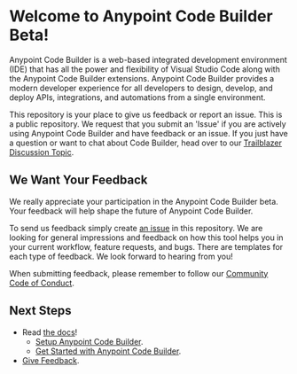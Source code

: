 # Welcome to Anypoint Code Builder Beta!

Anypoint Code Builder is a web-based integrated development environment (IDE) that has all the power and flexibility of Visual Studio Code along with the Anypoint Code Builder extensions. Anypoint Code Builder provides a modern developer experience for all developers to design, develop, and deploy APIs, integrations, and automations from a single environment.

This repository is your place to give us feedback or report an issue. This is a public repository. We request that you submit an 'Issue' if you are actively using Anypoint Code Builder and have feedback or an issue. If you just have a question or want to chat about Code Builder, head over to our [Trailblazer Discussion Topic](https://trailhead.salesforce.com/trailblazer-community/topics/mulesoftanypointcodebuilder?sort=LAST_MODIFIED_DATE_DESC).

## We Want Your Feedback

We really appreciate your participation in the Anypoint Code Builder beta. Your feedback will help shape the future of Anypoint Code Builder.

To send us feedback simply create [an issue](https://github.com/forcedotcom/try-acb-feedback/issues) in this repository. We are looking for general impressions and feedback on how this tool helps you in your current workflow, feature requests, and bugs. There are templates for each type of feedback. We look forward to hearing from you!

When submitting feedback, please remember to follow our [Community Code of Conduct](CODE_OF_CONDUCT.adoc).

## Next Steps

* Read [the docs](https://beta.docs.mulesoft.com/beta-code-builder/anypoint-code-builder/)!
    * [Setup Anypoint Code Builder](https://beta.docs.mulesoft.com/beta-code-builder/anypoint-code-builder/setup).
    * [Get Started with Anypoint Code Builder](https://beta.docs.mulesoft.com/beta-code-builder/anypoint-code-builder/get-started).
* [Give Feedback](https://github.com/forcedotcom/try-acb-feedback/issues).

